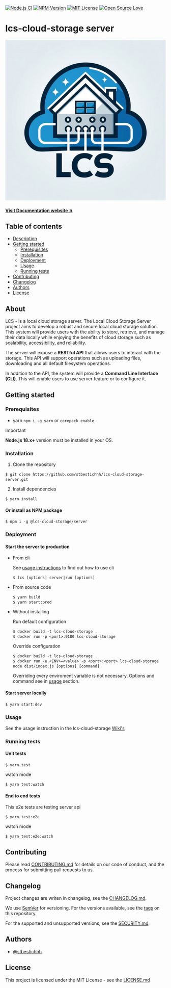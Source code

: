 [![Node.js CI](https://github.com/stbestichhh/lcs-cloud-storage-server/actions/workflows/node.js.yml/badge.svg)](https://github.com/stbestichhh/lcs-cloud-storage-server/actions/workflows/node.js.yml)
[![NPM Version](https://img.shields.io/npm/v/@lcs-cloud-storage/server)](https://www.npmjs.com/package/@lcs-cloud-storage/server)
[![MIT License](https://img.shields.io/badge/License-MIT-green.svg)](LICENSE)
[![Open Source Love](https://badges.frapsoft.com/os/v1/open-source.svg?v=103)](https://github.com/ellerbrock/open-source-badges/)


# lcs-cloud-storage server

![LCS](.github/screenshots/IMG_2541.JPG)

#### [Visit Documentation website ↗](https://lcs-cloud-storage-docs.vercel.app/)

## Table of contents

* [Description](#about)
* [Getting started](#getting-started)
  * [Prerequisites](#prerequisites)
  * [Installation](#installation)
  * [Deployment](#deployment)
  * [Usage](#usage)
  * [Running tests](#running-tests)
* [Contributing](#contributing)
* [Changelog](#changelog)
* [Authors](#authors)
* [License](#license)

## About

LCS - is a local cloud storage server.
The Local Cloud Storage Server project aims to develop a robust and secure local cloud storage solution.
This system will provide users with the ability to store, retrieve, and manage their data locally while enjoying the benefits of cloud storage such as scalability, accessibility, and reliability.

The server will expose a **RESTful API** that allows users to interact with the storage.
This API will support operations such as uploading files, downloading and all default filesystem operations.

In addition to the API, the system will provide a **Command Line Interface (CLI)**.
This will enable users to use server feature or to configure it.

## Getting started

### Prerequisites

* yarn `npm i -g yarn` or `corepack enable`

> [!IMPORTANT]
> **Node.js 18.x+** version must be installed in your OS.

### Installation

1. Clone the repository

```shell
$ git clone https://github.com/stbestichhh/lcs-cloud-storage-server.git
```

2. Install dependencies

```shell
$ yarn install
```

#### Or install as NPM package

```shell
$ npm i -g @lcs-cloud-storage/server
```

### Deployment

#### Start the server to production

* From cli

  See [usage instructions](#usage) to find out how to use cli

  ```shell
  $ lcs [options] server|run [options]
  ```

* From source code

  ```shell
  $ yarn build
  $ yarn start:prod
  ```

* Without installing

  Run default configuration

  ```shell
  $ docker build -t lcs-cloud-storage .
  $ docker run -p <port>:9180 lcs-cloud-storage
  ```

  Override configuration
  ```shell
  $ docker build -t lcs-cloud-storage .
  $ docker run -e <ENV>=<value> -p <port>:<port> lcs-cloud-storage node dist/index.js [options] [command]
  ```

  Overriding every enviroment variable is not necessary. Options and command see in [usage](#usage) section.

#### Start server locally

```shell
$ yarn start:dev
```

### Usage

See the usage instruction in the lcs-cloud-storage [Wiki's](https://github.com/stbestichhh/lcs-cloud-storage-server/wiki)

### Running tests

#### Unit tests

```shell
$ yarn test
```

watch mode

```shell
$ yarn test:watch
```

#### End to end tests

This e2e tests are testing server api

```shell
$ yarn test:e2e
```

watch mode

```shell
$ yarn test:e2e:watch
```

## Contributing

Please read [CONTRIBUTING.md](CONTRIBUTING.md) for details on our code of conduct, and the process for submitting pull requests to us.

## Changelog

Project changes are writen in changelog, see the [CHANGELOG.md](CHANGELOG.md).

We use [SemVer](https://semver.org/) for versioning.
For the versions available, see the [tags](https://github.com/stbestichhh/lcs-cloud-storage-server/tags) on this repository.

For the supported and unsupported versions, see the [SECURITY.md](SECURITY.md).

## Authors

- [@stbestichhh](https://www.github.com/stbestichhh)

## License

This project is licensed under the MIT License - see the [LICENSE.md](LICENSE)
